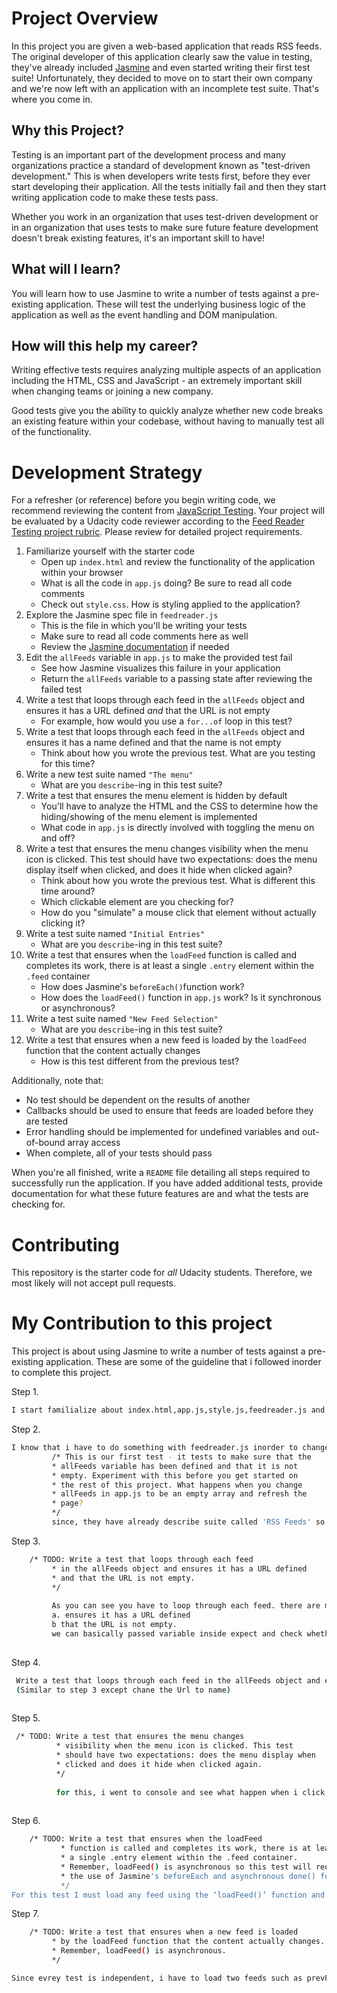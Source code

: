 # Project Overview

In this project you are given a web-based application that reads RSS feeds. The original developer of this application clearly saw the value in testing, they've already included [Jasmine](http://jasmine.github.io/) and even started writing their first test suite! Unfortunately, they decided to move on to start their own company and we're now left with an application with an incomplete test suite. That's where you come in.


## Why this Project?

Testing is an important part of the development process and many organizations practice a standard of development known as "test-driven development." This is when developers write tests first, before they ever start developing their application. All the tests initially fail and then they start writing application code to make these tests pass.

Whether you work in an organization that uses test-driven development or in an organization that uses tests to make sure future feature development doesn't break existing features, it's an important skill to have!


## What will I learn?

You will learn how to use Jasmine to write a number of tests against a pre-existing application. These will test the underlying business logic of the application as well as the event handling and DOM manipulation.


## How will this help my career?

Writing effective tests requires analyzing multiple aspects of an application including the HTML, CSS and JavaScript - an extremely important skill when changing teams or joining a new company.

Good tests give you the ability to quickly analyze whether new code breaks an existing feature within your codebase, without having to manually test all of the functionality.


# Development Strategy

For a refresher (or reference) before you begin writing code, we recommend reviewing the content from [JavaScript Testing](https://www.udacity.com/course/javascript-testing--ud549). Your project will be evaluated by a Udacity code reviewer according to the [Feed Reader Testing project rubric](https://review.udacity.com/#!/rubrics/18/view). Please review for detailed project requirements.

1. Familiarize yourself with the starter code
    * Open up `index.html` and review the functionality of the application within your browser
    * What is all the code in `app.js` doing? Be sure to read all code comments
    * Check out `style.css`. How is styling applied to the application?
2. Explore the Jasmine spec file in `feedreader.js`
    * This is the file in which you'll be writing your tests
    * Make sure to read all code comments here as well
    * Review the [Jasmine documentation](http://jasmine.github.io) if needed
3. Edit the `allFeeds` variable in `app.js` to make the provided test fail
    * See how Jasmine visualizes this failure in your application
    * Return the `allFeeds` variable to a passing state after reviewing the failed test
4. Write a test that loops through each feed in the `allFeeds` object and ensures it has a URL defined _and_ that the URL is not empty
    * For example, how would you use a `for...of` loop in this test?
5. Write a test that loops through each feed in the `allFeeds` object and ensures it has a name defined and that the name is not empty
    * Think about how you wrote the previous test. What are you testing for this time?
6. Write a new test suite named `"The menu"`
    * What are you `describe`-ing in this test suite?
7. Write a test that ensures the menu element is hidden by default
    * You'll have to analyze the HTML and the CSS to determine how the hiding/showing of the menu element is implemented
    * What code in `app.js` is directly involved with toggling the menu on and off?
8. Write a test that ensures the menu changes visibility when the menu icon is clicked. This test should have two expectations: does the menu display itself when clicked, and does it hide when clicked again?
    * Think about how you wrote the previous test. What is different this time around?
    * Which clickable element are you checking for?
    * How do you "simulate" a mouse click that element without actually clicking it?
9. Write a test suite named `"Initial Entries"`
    * What are you `describe`-ing in this test suite?
10. Write a test that ensures when the `loadFeed` function is called and completes its work, there is at least a single `.entry` element within the `.feed` container
    * How does Jasmine's `beforeEach()`function work?
    * How does the `loadFeed()` function in `app.js` work? Is it synchronous or asynchronous?
11. Write a test suite named `"New Feed Selection"`
    * What are you `describe`-ing in this test suite?
12. Write a test that ensures when a new feed is loaded by the `loadFeed` function that the content actually changes
    * How is this test different from the previous test?

Additionally, note that:

 * No test should be dependent on the results of another
 * Callbacks should be used to ensure that feeds are loaded before they are tested
 * Error handling should be implemented for undefined variables and out-of-bound array access
 * When complete, all of your tests should pass

When you're all finished, write a `README` file detailing all steps required to successfully run the application. If you have added additional tests, provide documentation for what these future features are and what the tests are checking for.

# Contributing

This repository is the starter code for _all_ Udacity students. Therefore, we most likely will not accept pull requests.



# My Contribution to this project
This project is about using Jasmine to write a number of tests against a pre-existing application. These are some of the guideline that i followed inorder to complete this project.

Step 1.
```sh
I start familialize about index.html,app.js,style.js,feedreader.js and of course review the Jasmine Documentation.

```
Step 2.
```sh
I know that i have to do something with feedreader.js inorder to change outcome. As given note: 
         /* This is our first test - it tests to make sure that the
         * allFeeds variable has been defined and that it is not
         * empty. Experiment with this before you get started on
         * the rest of this project. What happens when you change
         * allFeeds in app.js to be an empty array and refresh the
         * page?
         */
         since, they have already describe suite called 'RSS Feeds' so i added a spec with function it('are defined', function() {.At this point we just want to make sure allFeed variable is defined and has a length greater than 0.
```

Step 3.
```sh
    /* TODO: Write a test that loops through each feed
         * in the allFeeds object and ensures it has a URL defined
         * and that the URL is not empty.
         */
         
         As you can see you have to loop through each feed. there are many ways to loop, however, i used allFeeds.forEach(function(feed){. here we have to focus on "URL". 
         a. ensures it has a URL defined
         b that the URL is not empty.
         we can basically passed variable inside expect and check whether the variable is defined or not . Also, second line of code define the value of  length is greater than 0.
        
```
Step 4.
```sh
 Write a test that loops through each feed in the allFeeds object and ensures it has a name defined and that the name is not empty.
 (Similar to step 3 except chane the Url to name)
 
```

Step 5.
```sh
 /* TODO: Write a test that ensures the menu changes
          * visibility when the menu icon is clicked. This test
          * should have two expectations: does the menu display when
          * clicked and does it hide when clicked again.
          */
          
          for this, i went to console and see what happen when i click the menu icon first time and second time. What are the differences that you see during first click and second. I used jquery with hasClass method that return true or false.
          
 ```
 Step 6.
```sh
    /* TODO: Write a test that ensures when the loadFeed
           * function is called and completes its work, there is at least
           * a single .entry element within the .feed container.
           * Remember, loadFeed() is asynchronous so this test will require
           * the use of Jasmine's beforeEach and asynchronous done() function.
           */
For this test I must load any feed using the ‘loadFeed()’ function and when loaded, I should check that there is at least one element with the class ‘entry’ within the element with the class ‘feed’.And the length of the entry should be greater than 0. 

 ```
 
  Step 7.
```sh
    /* TODO: Write a test that ensures when a new feed is loaded
         * by the loadFeed function that the content actually changes.
         * Remember, loadFeed() is asynchronous.
         */

Since evrey test is independent, i have to load two feeds such as prevFeedData and newFeedData . Also, loadFeed is asynchronous, any code that depends on its completion or that must run after its completion, must go within the callback function provied to loadFeed. When the call is done, and all feed are done loading then the tests are ready to go.
 ```

          
